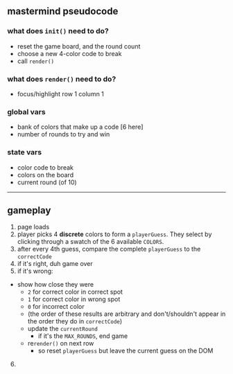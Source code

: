 ## mastermind pseudocode

### what does `init()` need to do?
- reset the game board, and the round count
- choose a new 4-color code to break
- call `render()`


### what does `render()` need to do?
- focus/highlight row 1 column 1


### global vars
- bank of colors that make up a code [6 here]
- number of rounds to try and win

### state vars
- color code to break
- colors on the board
- current round (of 10)


--- 

## gameplay
1. page loads
2. player picks 4 **discrete** colors to form a `playerGuess`. They select by clicking through a swatch of the 6 available `COLORS`.
3. after every 4th guess, compare the complete `playerGuess` to the `correctCode`
4. if it's right, duh game over
5. if it's wrong:
  - show how close they were
    - `2` for correct color in correct spot
    - `1` for correct color in wrong spot
    - `0` for incorrect color
    - (the order of these results are arbitrary and don't/shouldn't appear in the order they do in `correctCode`)
    - update the `currentRound`
      - if it's the `MAX_ROUNDS`, end game
    - re`render()` on next row
      - so reset `playerGuess` but leave the current guess on the DOM 
6. 
